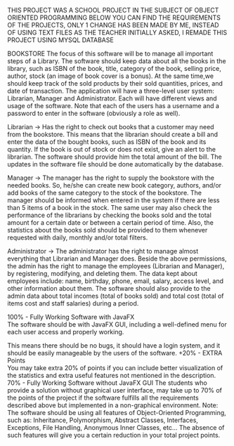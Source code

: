 THIS PROJECT WAS A SCHOOL PROJECT IN THE SUBJECT OF OBJECT ORIENTED PROGRAMMING
BELOW YOU CAN FIND THE REQUIREMENTS OF THE PROJECTS, ONLY 1 CHANGE HAS BEEN MADE BY ME,
INSTEAD OF USING TEXT FILES AS THE TEACHER INITIALLY ASKED, I REMADE THIS PROJECT USING 
MYSQL DATABASE

BOOKSTORE
The focus of this software will be to manage all important steps of a Library. 
The software should keep data about all  the books in the library, such as ISBN of the book,
 title, category of the book, selling price, author, stock (an image of book cover is a bonus). 
At the same time,we should keep track of the sold products by
 their sold quantities, prices, and date of transaction. 
The application will have a three-level user system: Librarian, Manager and Administrator. 
Each will have different  views and usage of the software. Note that each of the users has 
a username and a password to enter in the software  (obviously a role as well). 


Librarian -> Has the right to check out books that a customer may need from the bookstore. 
This means that the  librarian should create a bill and enter the data of the bought books,
 such as ISBN of the book and its quantity. If the  book is out of stock or does not exist,
 give an alert to the librarian. The software should provide him the total amount  of the
 bill. The updates in the software file should be done  automatically by the database. 


Manager -> The manager has the right to supply the bookstore with the needed books. So, 
he/she can create new book category, authors, and/or add books of the same category to the
 stock of the bookstore. The manager should  be informed when entered in the system if there
 are less than 5 items of a book in the stock.  The same user may also check the performance
 of the librarians by checking the  books sold and the total amount  for a certain date 
 or between a certain period of time. Also, the statistics about the books sold should be
 provided to them whenever requested with daily, monthly and/or total filters. 


Administrator -> The administrator has the right to manage almost everything that Librarian
 and Manager does. Beside the above permissions, the admin has the right to manage the employees
 (Librarian and Manager), by registering, modifying, and deleting them. The data kept about employees 
include: name, birthday, phone, email, salary, access level, and other information about them. 
The software should also provide to the admin data about total incomes (total  of books sold) 
and total cost (total of items cost and staff salaries) during a period.

100% - Fully Working Software with JavaFX  
The software should be with JavaFX GUI, including a well-defined menu for each user access and properly working. 

 This means there should be no bugs, it should have a login system, and it should be easily manageable by the users of  the software. 
+20% - EXTRA Points  
You may take extra 20% of points if you can include better visualization of the statistics and extra 
useful features  not mentioned in the description. 
70% - Fully Working Software without JavaFX GUI 
The students who provide a solution without graphical user interface, may take up to 70% of the
 points of the project  if the software fulfills all the requirements described above but implemented
 in a non-graphical environment. 
Note: The software should be using all features of Object-Oriented Programming, such as: Inheritance,
 Polymorphism,  Abstract Classes, Interfaces, Exceptions, File Handling, Anonymous Inner Classes, etc…
 The absence of such features  will give you a certain reduction in your total project points. 
